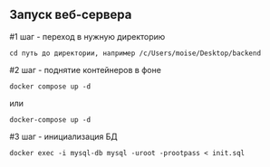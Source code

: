 ## Запуск веб-сервера
#1 шаг - переход в нужную директорию
```
cd путь до директории, например /c/Users/moise/Desktop/backend
```
#2 шаг - поднятие контейнеров в фоне
```
docker compose up -d
```
или
```
docker-compose up -d
```
#3 шаг - инициализация БД
```
docker exec -i mysql-db mysql -uroot -prootpass < init.sql
```
